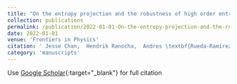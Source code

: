 ```yaml
---
title: "On the entropy projection and the robustness of high order entropy stable discontinuous Galerkin schemes for under-resolved flows"
collection: publications
permalink: /publication/2022-01-01-On-the-entropy-projection-and-the-robustness-of-high-order-entropy-stable-discontinuous-Galerkin-schemes-for-under-resolved-flows
date: 2022-01-01
venue: 'Frontiers in Physics'
citation: ' Jesse Chan,  Hendrik Ranocha,  Andres \textbf{Rueda-Ramírez},  Gregor Gassner,  Tim Warburton, &quot;On the entropy projection and the robustness of high order entropy stable discontinuous Galerkin schemes for under-resolved flows.&quot; Frontiers in Physics, 2022.'
category: 'manuscripts'
---
```

Use [Google Scholar](https://scholar.google.com/scholar?q=On+the+entropy+projection+and+the+robustness+of+high+order+entropy+stable+discontinuous+Galerkin+schemes+for+under+resolved+flows){:target="_blank"} for full citation